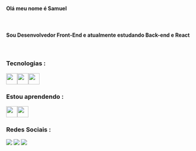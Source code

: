 #### Olá meu nome é Samuel

<br>

 #### Sou Desenvolvedor Front-End e atualmente estudando Back-end e React

<br>

 
 
 
 
 
 
 ### Tecnologias : 

<img src="https://cdn.jsdelivr.net/gh/devicons/devicon/icons/html5/html5-original-wordmark.svg" width="30px"  height="30px"/><img src="https://cdn.jsdelivr.net/gh/devicons/devicon/icons/css3/css3-original-wordmark.svg" width="30px" height="30px"/><img src="https://cdn.jsdelivr.net/gh/devicons/devicon/icons/javascript/javascript-original.svg"  width="30px" height="30px"/>
          
          


### Estou aprendendo :

<img src="https://cdn.jsdelivr.net/gh/devicons/devicon/icons/react/react-original-wordmark.svg" width="30px" height="30px" /><img src="https://cdn.jsdelivr.net/gh/devicons/devicon/icons/nodejs/nodejs-original.svg" width="30px" height="30px"/>
          
          

### Redes Sociais :
<div>
<a href="https://www.instagram.com/samuelgzds/" target="_blank"><img src="https://img.shields.io/badge/-Instagram-%23E4405F?style=for-the-badge&logo=instagram&logoColor=white" target="_blank"></a>
<a href = "mailto:accyt2@hotmail.com"><img src="https://img.shields.io/badge/Gmail-D14836?style=for-the-badge&logo=gmail&logoColor=white" target="_blank"></a>
<a href="https://www.linkedin.com/in/samuelgds/" target="_blank"><img src="https://img.shields.io/badge/-LinkedIn-%230077B5?style=for-the-badge&logo=linkedin&logoColor=white" target="_blank"></a>   
</div>


